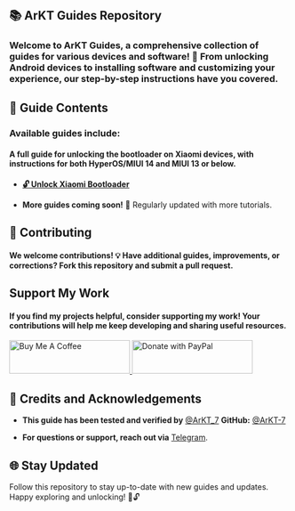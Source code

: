## 📚 ArKT Guides Repository

### Welcome to **ArKT Guides**, a comprehensive collection of guides for various devices and software! 🎉 From unlocking Android devices to installing software and customizing your experience, our step-by-step instructions have you covered.

## 📖 Guide Contents

### Available guides include:

>

#### A full guide for unlocking the bootloader on Xiaomi devices, with instructions for both HyperOS/MIUI 14 and MIUI 13 or below.
- [**🔓 Unlock Xiaomi Bootloader**](https://github.com/ArKT-7/ArKT-Guides/blob/main/Xiaomi-unlock-bootloader-en.md)

>

- **More guides coming soon!** 🚀 Regularly updated with more tutorials.

## 🤝 Contributing

#### We welcome contributions! 💡 Have additional guides, improvements, or corrections? Fork this repository and submit a pull request.


## Support My Work

#### If you find my projects helpful, consider supporting my work! Your contributions will help me keep developing and sharing useful resources.

<p align="left">
  <a href="https://www.buymeacoffee.com/ArKT" target="_blank">
    <img src="https://github.com/ArKT-7/WIN-ARM-DOWNLOADER/blob/main/assets/buymecoffee.png" alt="Buy Me A Coffee" style="height: 60px !important; width: 217px !important;">
  </a>
  <a href="https://www.paypal.me/arkt7" target="_blank">
    <img src="https://github.com/ArKT-7/WIN-ARM-DOWNLOADER/blob/main/assets/Paypal.png" alt="Donate with PayPal" style="height: 60px !important; width: 217px !important;">
  </a>
</p>


## 🙏 Credits and Acknowledgements

- **This guide has been tested and verified by** [@ArKT_7](https://t.me/ArKT_7)  **GitHub:** [@ArKT-7](https://github.com/ArKT-7)

- **For questions or support, reach out via** [Telegram](https://t.me/ArKT_7).


## 🌐 Stay Updated

Follow this repository to stay up-to-date with new guides and updates.  
Happy exploring and unlocking! 🎉🔓
